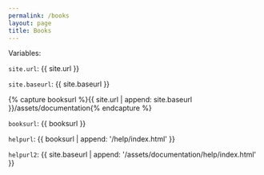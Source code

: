 ```yaml
---
permalink: /books
layout: page
title: Books
---
```


Variables:

`site.url`: {{ site.url }}

`site.baseurl`: {{ site.baseurl }}

{% capture booksurl %}{{ site.url | append: site.baseurl }}/assets/documentation{% endcapture %}

`booksurl`: {{ booksurl }}

`helpurl`: {{ booksurl | append: '/help/index.html' }}

`helpurl2`: {{ site.baseurl | append: '/assets/documentation/help/index.html' }}

